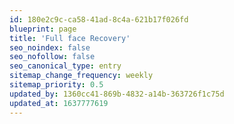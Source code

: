 ```yaml
---
id: 180e2c9c-ca58-41ad-8c4a-621b17f026fd
blueprint: page
title: 'Full face Recovery'
seo_noindex: false
seo_nofollow: false
seo_canonical_type: entry
sitemap_change_frequency: weekly
sitemap_priority: 0.5
updated_by: 1360cc41-869b-4832-a14b-363726f1c75d
updated_at: 1637777619
---
```

